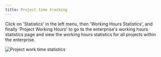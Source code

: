 ```yaml
---
title: Project time tracking
---
```


Click on 'Statistics' in the left menu, then 'Working Hours Statistics', and finally 'Project Working Hours' to go to the enterprise's working hours statistics page and view the working hours statistics for all projects within the enterprise.

![Project work time statistics](/img/enterprise/project/enterprise-project-worktime-report.png)